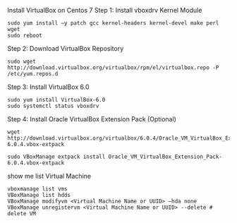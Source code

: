 Install  VirtualBox on Centos 7
Step 1: Install vboxdrv Kernel Module
```
sudo yum install –y patch gcc kernel-headers kernel-devel make perl wget
sudo reboot
```
Step 2: Download VirtualBox Repository
```
sudo wget http://download.virtualbox.org/virtualbox/rpm/el/virtualbox.repo -P /etc/yum.repos.d
```
Step 3: Install VirtualBox 6.0
```
sudo yum install VirtualBox-6.0
sudo systemctl status vboxdrv
```
Step 4: Install Oracle VirtualBox Extension Pack (Optional)
```
wget http://download.virtualbox.org/virtualbox/6.0.4/Oracle_VM_VirtualBox_Extension_Pack-6.0.4.vbox-extpack

sudo VBoxManage extpack install Oracle_VM_VirtualBox_Extension_Pack-6.0.4.vbox-extpack
```
show me list Virtual Machine
```
vboxmanage list vms
VBoxManage list hdds
VBoxManage modifyvm <Virtual Machine Name or UUID> —hda none
VBoxManage unregistervm <Virtual Machine Name or UUID> --delete # delete VM
```
